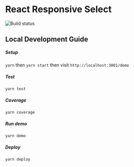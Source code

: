 # React Responsive Select

![Build status](https://api.travis-ci.org/benbowes/react-responsive-select.svg)

## Local Development Guide

##### Setup

`yarn` then `yarn start` then visit `http://localhost:3001/demo`

##### Test

`yarn test`

##### Coverage

`yarn coverage`

##### Run demo

`yarn demo`

##### Deploy

`yarn deploy`

